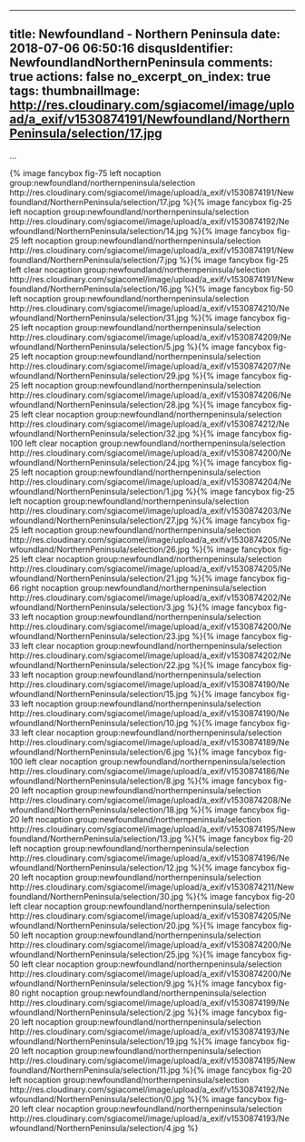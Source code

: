 
---
title: Newfoundland - Northern Peninsula
date: 2018-07-06 06:50:16
disqusIdentifier: NewfoundlandNorthernPeninsula
comments: true
actions: false
no_excerpt_on_index: true
tags:
thumbnailImage: http://res.cloudinary.com/sgiacomel/image/upload/a_exif/v1530874191/Newfoundland/NorthernPeninsula/selection/17.jpg
---
...
<!-- excerpt -->{% image fancybox fig-75 left nocaption group:newfoundland/northernpeninsula/selection http://res.cloudinary.com/sgiacomel/image/upload/a_exif/v1530874191/Newfoundland/NorthernPeninsula/selection/17.jpg %}{% image fancybox fig-25 left nocaption group:newfoundland/northernpeninsula/selection http://res.cloudinary.com/sgiacomel/image/upload/a_exif/v1530874192/Newfoundland/NorthernPeninsula/selection/14.jpg %}{% image fancybox fig-25 left nocaption group:newfoundland/northernpeninsula/selection http://res.cloudinary.com/sgiacomel/image/upload/a_exif/v1530874191/Newfoundland/NorthernPeninsula/selection/7.jpg %}{% image fancybox fig-25 left clear nocaption group:newfoundland/northernpeninsula/selection http://res.cloudinary.com/sgiacomel/image/upload/a_exif/v1530874191/Newfoundland/NorthernPeninsula/selection/16.jpg %}{% image fancybox fig-50 left nocaption group:newfoundland/northernpeninsula/selection http://res.cloudinary.com/sgiacomel/image/upload/a_exif/v1530874210/Newfoundland/NorthernPeninsula/selection/31.jpg %}{% image fancybox fig-25 left nocaption group:newfoundland/northernpeninsula/selection http://res.cloudinary.com/sgiacomel/image/upload/a_exif/v1530874209/Newfoundland/NorthernPeninsula/selection/5.jpg %}{% image fancybox fig-25 left nocaption group:newfoundland/northernpeninsula/selection http://res.cloudinary.com/sgiacomel/image/upload/a_exif/v1530874207/Newfoundland/NorthernPeninsula/selection/29.jpg %}{% image fancybox fig-25 left nocaption group:newfoundland/northernpeninsula/selection http://res.cloudinary.com/sgiacomel/image/upload/a_exif/v1530874206/Newfoundland/NorthernPeninsula/selection/28.jpg %}{% image fancybox fig-25 left clear nocaption group:newfoundland/northernpeninsula/selection http://res.cloudinary.com/sgiacomel/image/upload/a_exif/v1530874212/Newfoundland/NorthernPeninsula/selection/32.jpg %}{% image fancybox fig-100 left clear nocaption group:newfoundland/northernpeninsula/selection http://res.cloudinary.com/sgiacomel/image/upload/a_exif/v1530874200/Newfoundland/NorthernPeninsula/selection/24.jpg %}{% image fancybox fig-25 left nocaption group:newfoundland/northernpeninsula/selection http://res.cloudinary.com/sgiacomel/image/upload/a_exif/v1530874204/Newfoundland/NorthernPeninsula/selection/1.jpg %}{% image fancybox fig-25 left nocaption group:newfoundland/northernpeninsula/selection http://res.cloudinary.com/sgiacomel/image/upload/a_exif/v1530874203/Newfoundland/NorthernPeninsula/selection/27.jpg %}{% image fancybox fig-25 left nocaption group:newfoundland/northernpeninsula/selection http://res.cloudinary.com/sgiacomel/image/upload/a_exif/v1530874205/Newfoundland/NorthernPeninsula/selection/26.jpg %}{% image fancybox fig-25 left clear nocaption group:newfoundland/northernpeninsula/selection http://res.cloudinary.com/sgiacomel/image/upload/a_exif/v1530874205/Newfoundland/NorthernPeninsula/selection/21.jpg %}{% image fancybox fig-66 right nocaption group:newfoundland/northernpeninsula/selection http://res.cloudinary.com/sgiacomel/image/upload/a_exif/v1530874202/Newfoundland/NorthernPeninsula/selection/3.jpg %}{% image fancybox fig-33 left nocaption group:newfoundland/northernpeninsula/selection http://res.cloudinary.com/sgiacomel/image/upload/a_exif/v1530874200/Newfoundland/NorthernPeninsula/selection/23.jpg %}{% image fancybox fig-33 left clear nocaption group:newfoundland/northernpeninsula/selection http://res.cloudinary.com/sgiacomel/image/upload/a_exif/v1530874202/Newfoundland/NorthernPeninsula/selection/22.jpg %}{% image fancybox fig-33 left nocaption group:newfoundland/northernpeninsula/selection http://res.cloudinary.com/sgiacomel/image/upload/a_exif/v1530874190/Newfoundland/NorthernPeninsula/selection/15.jpg %}{% image fancybox fig-33 left nocaption group:newfoundland/northernpeninsula/selection http://res.cloudinary.com/sgiacomel/image/upload/a_exif/v1530874190/Newfoundland/NorthernPeninsula/selection/10.jpg %}{% image fancybox fig-33 left clear nocaption group:newfoundland/northernpeninsula/selection http://res.cloudinary.com/sgiacomel/image/upload/a_exif/v1530874189/Newfoundland/NorthernPeninsula/selection/6.jpg %}{% image fancybox fig-100 left clear nocaption group:newfoundland/northernpeninsula/selection http://res.cloudinary.com/sgiacomel/image/upload/a_exif/v1530874186/Newfoundland/NorthernPeninsula/selection/8.jpg %}{% image fancybox fig-20 left nocaption group:newfoundland/northernpeninsula/selection http://res.cloudinary.com/sgiacomel/image/upload/a_exif/v1530874208/Newfoundland/NorthernPeninsula/selection/18.jpg %}{% image fancybox fig-20 left nocaption group:newfoundland/northernpeninsula/selection http://res.cloudinary.com/sgiacomel/image/upload/a_exif/v1530874195/Newfoundland/NorthernPeninsula/selection/13.jpg %}{% image fancybox fig-20 left nocaption group:newfoundland/northernpeninsula/selection http://res.cloudinary.com/sgiacomel/image/upload/a_exif/v1530874196/Newfoundland/NorthernPeninsula/selection/12.jpg %}{% image fancybox fig-20 left nocaption group:newfoundland/northernpeninsula/selection http://res.cloudinary.com/sgiacomel/image/upload/a_exif/v1530874211/Newfoundland/NorthernPeninsula/selection/30.jpg %}{% image fancybox fig-20 left clear nocaption group:newfoundland/northernpeninsula/selection http://res.cloudinary.com/sgiacomel/image/upload/a_exif/v1530874205/Newfoundland/NorthernPeninsula/selection/20.jpg %}{% image fancybox fig-50 left nocaption group:newfoundland/northernpeninsula/selection http://res.cloudinary.com/sgiacomel/image/upload/a_exif/v1530874200/Newfoundland/NorthernPeninsula/selection/25.jpg %}{% image fancybox fig-50 left clear nocaption group:newfoundland/northernpeninsula/selection http://res.cloudinary.com/sgiacomel/image/upload/a_exif/v1530874200/Newfoundland/NorthernPeninsula/selection/9.jpg %}{% image fancybox fig-80 right nocaption group:newfoundland/northernpeninsula/selection http://res.cloudinary.com/sgiacomel/image/upload/a_exif/v1530874199/Newfoundland/NorthernPeninsula/selection/2.jpg %}{% image fancybox fig-20 left nocaption group:newfoundland/northernpeninsula/selection http://res.cloudinary.com/sgiacomel/image/upload/a_exif/v1530874193/Newfoundland/NorthernPeninsula/selection/19.jpg %}{% image fancybox fig-20 left nocaption group:newfoundland/northernpeninsula/selection http://res.cloudinary.com/sgiacomel/image/upload/a_exif/v1530874195/Newfoundland/NorthernPeninsula/selection/11.jpg %}{% image fancybox fig-20 left nocaption group:newfoundland/northernpeninsula/selection http://res.cloudinary.com/sgiacomel/image/upload/a_exif/v1530874192/Newfoundland/NorthernPeninsula/selection/0.jpg %}{% image fancybox fig-20 left clear nocaption group:newfoundland/northernpeninsula/selection http://res.cloudinary.com/sgiacomel/image/upload/a_exif/v1530874193/Newfoundland/NorthernPeninsula/selection/4.jpg %}
